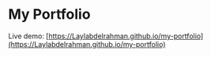 # My Portfolio  
Live demo: [https://Laylabdelrahman.github.io/my-portfolio](https://Laylabdelrahman.github.io/my-portfolio)  